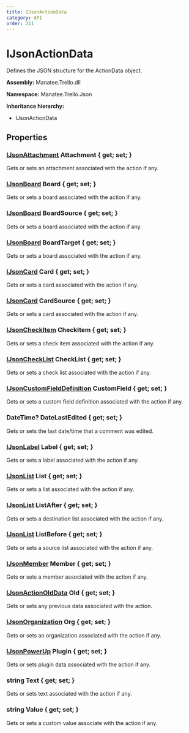 ```yaml
---
title: IJsonActionData
category: API
order: 211
---
```


# IJsonActionData

Defines the JSON structure for the ActionData object.

**Assembly:** Manatee.Trello.dll

**Namespace:** Manatee.Trello.Json

**Inheritance hierarchy:**

- IJsonActionData

## Properties

### [IJsonAttachment](IJsonAttachment#ijsonattachment) Attachment { get; set; }

Gets or sets an attachment associated with the action if any.

### [IJsonBoard](IJsonBoard#ijsonboard) Board { get; set; }

Gets or sets a board associated with the action if any.

### [IJsonBoard](IJsonBoard#ijsonboard) BoardSource { get; set; }

Gets or sets a board associated with the action if any.

### [IJsonBoard](IJsonBoard#ijsonboard) BoardTarget { get; set; }

Gets or sets a board associated with the action if any.

### [IJsonCard](IJsonCard#ijsoncard) Card { get; set; }

Gets or sets a card associated with the action if any.

### [IJsonCard](IJsonCard#ijsoncard) CardSource { get; set; }

Gets or sets a card associated with the action if any.

### [IJsonCheckItem](IJsonCheckItem#ijsoncheckitem) CheckItem { get; set; }

Gets or sets a check item associated with the action if any.

### [IJsonCheckList](IJsonCheckList#ijsonchecklist) CheckList { get; set; }

Gets or sets a check list associated with the action if any.

### [IJsonCustomFieldDefinition](IJsonCustomFieldDefinition#ijsoncustomfielddefinition) CustomField { get; set; }

Gets or sets a custom field definition associated with the action if any.

### DateTime? DateLastEdited { get; set; }

Gets or sets the last date/time that a comment was edited.

### [IJsonLabel](IJsonLabel#ijsonlabel) Label { get; set; }

Gets or sets a label associated with the action if any.

### [IJsonList](IJsonList#ijsonlist) List { get; set; }

Gets or sets a list associated with the action if any.

### [IJsonList](IJsonList#ijsonlist) ListAfter { get; set; }

Gets or sets a destination list associated with the action if any.

### [IJsonList](IJsonList#ijsonlist) ListBefore { get; set; }

Gets or sets a source list associated with the action if any.

### [IJsonMember](IJsonMember#ijsonmember) Member { get; set; }

Gets or sets a member associated with the action if any.

### [IJsonActionOldData](IJsonActionOldData#ijsonactionolddata) Old { get; set; }

Gets or sets any previous data associated with the action.

### [IJsonOrganization](IJsonOrganization#ijsonorganization) Org { get; set; }

Gets or sets an organization associated with the action if any.

### [IJsonPowerUp](IJsonPowerUp#ijsonpowerup) Plugin { get; set; }

Gets or sets plugin data associated with the action if any.

### string Text { get; set; }

Gets or sets text associated with the action if any.

### string Value { get; set; }

Gets or sets a custom value associate with the action if any.

